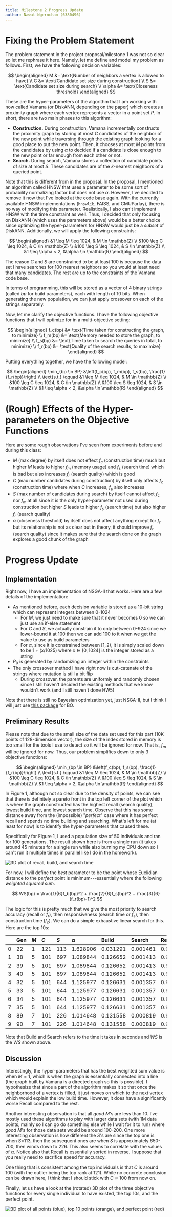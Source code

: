 ```yaml
---
title: Milestone 2 Progress Update
author: Nawat Ngerncham (6380496)
---
```


# Fixing the Problem Statement

The problem statement in the project proposal/milestone 1 was not so clear so let me rephrase it here. Namely, let me define and model my problem as follows. First, we have the following decision variables:

$$
\begin{aligned}
    M &= \text{Number of neighbors a vertex is allowed to have} \\
    C &= \text{Candidate set size during construction} \\
    S &= \text{Candidate set size during search} \\
    \alpha &= \text{Closeness threshold}
\end{aligned}
$$

These are the hyper-parameters of the algorithm that I am working with now called Vamana (or DiskANN, depending on the paper) which creates a proximity graph where each vertex represents a vector in a point set $P$. In short, there are two main phases to this algorithm:

- **Construction.** During construction, Vamana incrementally constructs the proximity graph by storing at most $C$ candidates of the neighbor of the new point while traversing through the existing graph looking for a good place to put the new point. Then, it chooses at most $M$ points from the candidates by using $\alpha$ to decided if a candidate is close enough to the new point or far enough from each other or not.
- **Search.** During search, Vamana stores a collection of candidate points of size at most $S$. These candidates are of the $k$-nearest neighbors of a queried point.

Note that this is different from in the proposal. In the proposal, I mentioned an algorithm called HNSW that uses a parameter to be some sort of probability normalizing factor but does not use $\alpha$. However, I've decided to remove it now that I've looked at the code base again. With the currently available HNSW implementations (`hnswlib`, FAISS, and CMUParlay), there is no way of modifying this parameter. Realistically, I also can't implement HNSW with the time constraint as well. Thus, I decided that only focusing on DiskANN (which uses the parameters above) would be a better choice since optimizing the hyper-parameters for HNSW would just be a _subset_ of DiskANN. Additionally, we will apply the following constraints:

$$
\begin{aligned}
    &1 \leq M \leq 1024, & M \in \mathbb{Z} \\
    &100 \leq C \leq 1024, & C \in \mathbb{Z} \\
    &100 \leq S \leq 1024, & S \in \mathbb{Z} \\
    &1 \leq \alpha < 2, &\alpha \in \mathbb{R}
\end{aligned}
$$

The reason $C$ and $S$ are constrained to be at least 100 is because the data set I have searches for 100 nearest neighbors so you would at least need that many candidates. The rest are up to the constraints of the Vamana code base.

In terms of programming, this will be stored as a vector of 4 binary strings (called $bp$ for build parameters), each with length of 10 bits. When generating the new population, we can just apply crossover on each of the strings separately.

Now, let me clarify the objective functions. I have the following objective functions that I will optimize for in a multi-objective setting:

$$
\begin{aligned}
    f_c(bp) &= \text{Time taken for constructing the graph, to minimize} \\
    f_m(bp) &= \text{Memory needed to store the graph, to minimize} \\
    f_s(bp) &= \text{Time taken to search the queries in total, to minimize} \\
    f_r(bp) &= \text{Quality of the search results, to maximize}
\end{aligned}
$$

Putting everything together, we have the following model:

$$
\begin{aligned}
    \min_{bp \in BP} &\left(f_c(bp), f_m(bp), f_s(bp), \frac{1}{f_r(bp)}\right) \\
    \text{s.t.} \qquad
        &1 \leq M \leq 1024, & M \in \mathbb{Z} \\
        &100 \leq C \leq 1024, & C \in \mathbb{Z} \\
        &100 \leq S \leq 1024, & S \in \mathbb{Z} \\
        &1 \leq \alpha < 2, &\alpha \in \mathbb{R}
\end{aligned}
$$

# (Rough) Effects of the Hyper-parameters on the Objective Functions

Here are some rough observations I've seen from experiments before and during this class:

- $M$ (max degree) by itself does not effect $f_c$ (construction time) much but higher $M$ leads to higher $f_m$ (memory usage) and $f_s$ (search time) which is bad but also increases $f_r$ (search quality) which is good
- $C$ (max number candidates during construction) by itself only affects $f_c$ (construction time) where when $C$ increases, $f_c$ also increases
- $S$ (max number of candidates during search) by itself cannot affect $f_c$ nor $f_m$ at all since it is the only hyper-parameter not used during construction but higher $S$ leads to higher $f_s$ (search time) but also higher $f_r$ (search quality)
- $\alpha$ (closeness threshold) by itself does not affect anything except for $f_r$ but its relationship is not as clear but in theory, it should improve $f_r$ (search quality) since it makes sure that the search done on the graph explores a good chunk of the graph

# Progress Update

## Implementation

Right now, I have an implementation of NSGA-II that works. Here are a few details of the implementation:

- As mentioned before, each decision variable is stored as a 10-bit string which can represent integers between 0-1024
  - For $M$, we just need to make sure that it never becomes 0 so we can just use an if-else statement
  - For $C$ and $S$, we actually constrain it to only between 0-924 since we lower-bound it at 100 then we can add 100 to it when we get the value to use as build parameters
  - For $\alpha$, since it is constrained between $[1, 2)$, it is simply scaled down to be $1 + (x/1025)$ where $x \in [0, 1024]$ is the integer stored as a string
- $P_0$ is generated by randomizing an integer within the constraints
- The only crossover method I have right now is cut-catenate of the strings where mutation is still a bit flip
  - During crossover, the parents are uniformly and randomly chosen since I still haven't decided the existing methods that we know wouldn't work (and I still haven't done HW5)

Note that there is still no Bayesian optimization yet, just NSGA-II, but I think I will just use [this package](https://github.com/bayesian-optimization/BayesianOptimization) for BO.

## Preliminary Results

Please note that due to the small size of the data set used for this part (10K points of 128-dimension vector), the size of the index stored in memory is too small for the tools I use to detect so it will be ignored for now. That is, $f_m$ will be ignored for now. Thus, our problem simplifies down to only 3 objective functions:

$$
\begin{aligned}
    \min_{bp \in BP} &\left(f_c(bp), f_s(bp), \frac{1}{f_r(bp)}\right) \\
    \text{s.t.} \qquad
        &1 \leq M \leq 1024, & M \in \mathbb{Z} \\
        &100 \leq C \leq 1024, & C \in \mathbb{Z} \\
        &100 \leq S \leq 1024, & S \in \mathbb{Z} \\
        &1 \leq \alpha < 2, &\alpha \in \mathbb{R}
\end{aligned}
$$

In Figure 1, although not so clear due to the density of points, we can see that there is definitely a pareto front in the top left corner of the plot which is where the graph constructed has the highest recall (search quality), lowest build time, and lowest search time. Observe that this has some distance away from the (impossible) "_perfect_" case where it has perfect recall and spends no time building and searching. What's left for me (at least for now) is to identify the hyper-parameters that caused these.

Specifically for Figure 1, I used a population size of 50 individuals and ran for 100 generations. The result shown here is from a single run (it takes around 45 minutes for a single run while also burning my CPU down so I can't run it multiple times in parallel like I do in the homework).

![3D plot of recall, build, and search time](algorithms/images/3d-bsr.png)

For now, I will define the _best_ parameter to be the point whose Euclidian distance to the _perfect_ point is minimum---essentially where the following _weighted squared sum_.

$$
  WS(bp) = \frac{1}{6}f_b(bp)^2 + \frac{2}{6}f_s(bp)^2 + \frac{3}{6}(f_r(bp)-1)^2
$$

The logic for this is pretty much that we give the most priority to search accuracy (recall or $f_r$), then responsiveness (search time or $f_s$), then construction time ($f_c$). We can do a simple exhaustive linear search for this. Here are the top 10s:

|     | Gen | $M$ | $C$ | $S$ | $\alpha$ | Build    | Search   | Recall | $WS$     |
| :-- | :-- | :-- | :-- | :-- | :------- | :------- | :------- | :----- | :------- |
| 0   | 22  | 1   | 121 | 113 | 1.628906 | 0.031291 | 0.001461 | 0.9333 | 0.014330 |
| 1   | 38  | 5   | 101 | 697 | 1.089844 | 0.126652 | 0.001413 | 0.9732 | 0.018200 |
| 2   | 39  | 5   | 101 | 697 | 1.089844 | 0.126652 | 0.001413 | 0.9732 | 0.018200 |
| 3   | 40  | 5   | 101 | 697 | 1.089844 | 0.126652 | 0.001413 | 0.9732 | 0.018200 |
| 4   | 32  | 5   | 101 | 644 | 1.125977 | 0.126631 | 0.001357 | 0.9726 | 0.018291 |
| 5   | 33  | 5   | 101 | 644 | 1.125977 | 0.126631 | 0.001357 | 0.9726 | 0.018291 |
| 6   | 34  | 5   | 101 | 644 | 1.125977 | 0.126631 | 0.001357 | 0.9726 | 0.018291 |
| 7   | 35  | 5   | 101 | 644 | 1.125977 | 0.126631 | 0.001357 | 0.9726 | 0.018291 |
| 8   | 89  | 7   | 101 | 226 | 1.014648 | 0.131558 | 0.000819 | 0.9805 | 0.018450 |
| 9   | 90  | 7   | 101 | 226 | 1.014648 | 0.131558 | 0.000819 | 0.9805 | 0.018450 |

Note that Build and Search refers to the time it takes in seconds and $WS$ is the $WS$ shown above.

## Discussion

Interestingly, the hyper-parameters that has the best weighted sum value is when $M=1$, which is when the graph is essentially connected into a line (the graph built by Vamana is a directed graph so this is possible). I hypothesize that since a part of the algorithm makes it so that once the neighborhood of a vertex is filled, it just moves on which to the next vertex which would explain the low build time. However, it does have a significantly worse Recall compared to the rest.

Another interesting observation is that all _good_ $M$'s are less than 10. I've mostly used these algorithms to play with larger data sets (with 1M data points, mainly so I can go do something else while I wait for it to run) where _good_ $M$'s for those data sets would be around 100-200. One more interesting observation is how different the $S$'s are since the top one is when $S$=113, then the subsequent ones are when $S$ is approximately 650-700, then winds down to 226. This also seems to correlate with the values of $\alpha$. Notice also that Recall is essentially sorted in reverse. I suppose that you really need to sacrifice speed for accuracy.

One thing that is consistent among the top individuals is that $C$ is around 100 (with the outlier being the top rank at 121). While no concrete conclusion can be drawn here, I think that I should stick with $C \approx 100$ from now on.

Finally, let us have a look at the (rotated) 3D plot of the three objective functions for every single individual to have existed, the top 10s, and the perfect point.

![3D plot of all points (blue), top 10 points (orange), and perfect point (red)](algorithms/images/3d-top10.png)
